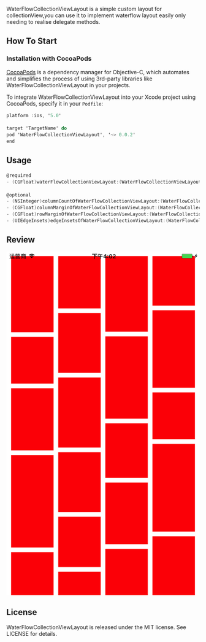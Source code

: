 WaterFlowCollectionViewLayout is a simple custom layout for collectionView,you can use it to implement waterflow layout easily only needing to  realise delegate methods.

## How To Start

### Installation with CocoaPods

[CocoaPods](http://cocoapods.org/) is a dependency manager for Objective-C, which automates and simplifies the process of using 3rd-party libraries like WaterFlowCollectionViewLayout in your projects. 

To integrate WaterFlowCollectionViewLayout into your Xcode project using CocoaPods, specify it in your `Podfile`:

```objective-c
platform :ios, '5.0'

target 'TargetName' do
pod 'WaterFlowCollectionViewLayout', '~> 0.0.2'
end
```

## Usage

```objective-c
@required
- (CGFloat)waterFlowCollectionViewLayout:(WaterFlowCollectionViewLayout *)layout heightForItemAtIndexPath:(NSInteger)index ItemWith:(CGFloat)width;

@optional
- (NSInteger)columnCountOfWaterFlowCollectionViewLayout:(WaterFlowCollectionViewLayout *)layout;
- (CGFloat)columnMarginOfWaterFlowCollectionViewLayout:(WaterFlowCollectionViewLayout *)layout;
- (CGFloat)rowMarginOfWaterFlowCollectionViewLayout:(WaterFlowCollectionViewLayout *)layout;
- (UIEdgeInsets)edgeInsetsOfWaterFlowCollectionViewLayout:(WaterFlowCollectionViewLayout *)layout;
```

## Review

![review](review.png)



## License

WaterFlowCollectionViewLayout is released under the MIT license. See LICENSE for details.